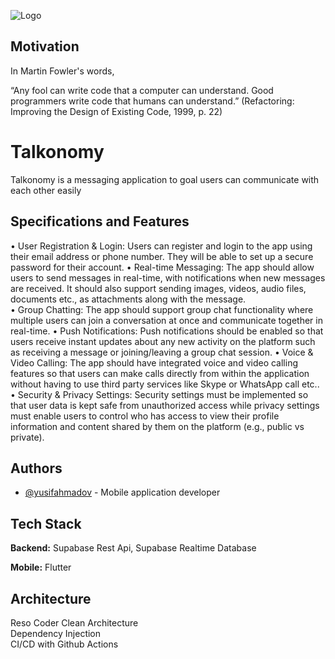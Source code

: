 
![Logo](https://i.hizliresim.com/nxa838s.png)


## Motivation
In Martin Fowler's words,

“Any fool can write code that a computer can understand. Good programmers write code that humans can understand.” (Refactoring: Improving the Design of Existing Code, 1999, p. 22)
# Talkonomy

Talkonomy is a messaging application to goal users can communicate with each other easily
## Specifications and Features
•	User Registration & Login: Users can register and login to the app using their email address or phone number. They will be able to set up a secure password for their account. 
•	Real-time Messaging: The app should allow users to send messages in real-time, with notifications when new messages are received. It should also support sending images, videos, audio files, documents etc., as attachments along with the message.  
•	Group Chatting: The app should support group chat functionality where multiple users can join a conversation at once and communicate together in real-time. 
•	Push Notifications: Push notifications should be enabled so that users receive instant updates about any new activity on the platform such as receiving a message or joining/leaving a group chat session. 
•	Voice & Video Calling: The app should have integrated voice and video calling features so that users can make calls directly from within the application without having to use third party services like Skype or WhatsApp call etc..  
•	Security & Privacy Settings: Security settings must be implemented so that user data is kept safe from unauthorized access while privacy settings must enable users to control who has access to view their profile information and content shared by them on the platform (e.g., public vs private).  
## Authors

- [@yusifahmadov](https://www.github.com/abbasguliyev) - Mobile application developer



## Tech Stack

**Backend:** Supabase Rest Api, Supabase Realtime Database

**Mobile:** Flutter





## Architecture

Reso Coder Clean Architecture \
Dependency Injection \
CI/CD with Github Actions

